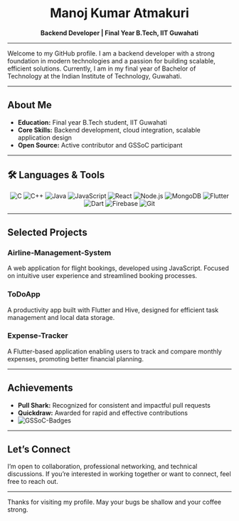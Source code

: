 <div align="center">

# Manoj Kumar Atmakuri

**Backend Developer | Final Year B.Tech, IIT Guwahati**

</div>

---

Welcome to my GitHub profile. I am a backend developer with a strong foundation in modern technologies and a passion for building scalable, efficient solutions. Currently, I am in my final year of Bachelor of Technology at the Indian Institute of Technology, Guwahati.

---

## About Me

- **Education:** Final year B.Tech student, IIT Guwahati
- **Core Skills:** Backend development, cloud integration, scalable application design
- **Open Source:** Active contributor and GSSoC participant

---

## 🛠️ Languages & Tools

<p align="center">
  <img src="https://img.shields.io/badge/C-00599C?style=for-the-badge&logo=c&logoColor=white" alt="C"/>
  <img src="https://img.shields.io/badge/C++-00599C?style=for-the-badge&logo=c%2B%2B&logoColor=white" alt="C++"/>
  <img src="https://img.shields.io/badge/Java-ED8B00?style=for-the-badge&logo=java&logoColor=white" alt="Java"/>
  <img src="https://img.shields.io/badge/JavaScript-323330?style=for-the-badge&logo=javascript&logoColor=F7DF1E" alt="JavaScript"/>
  <img src="https://img.shields.io/badge/React-20232a?style=for-the-badge&logo=react&logoColor=61DAFB" alt="React"/>
  <img src="https://img.shields.io/badge/Node.js-43853D?style=for-the-badge&logo=node-dot-js&logoColor=white" alt="Node.js"/>
  <img src="https://img.shields.io/badge/MongoDB-47A248?style=for-the-badge&logo=mongodb&logoColor=white" alt="MongoDB"/>
  <img src="https://img.shields.io/badge/Flutter-02569B?style=for-the-badge&logo=flutter&logoColor=white" alt="Flutter"/>
  <img src="https://img.shields.io/badge/Dart-0175C2?style=for-the-badge&logo=dart&logoColor=white" alt="Dart"/>
  <img src="https://img.shields.io/badge/Firebase-039BE5?style=for-the-badge&logo=firebase" alt="Firebase"/>
  <img src="https://img.shields.io/badge/Git-F05033?style=for-the-badge&logo=git&logoColor=white" alt="Git"/>
</p>

---

## Selected Projects

### Airline-Management-System
A web application for flight bookings, developed using JavaScript. Focused on intuitive user experience and streamlined booking processes.

### ToDoApp
A productivity app built with Flutter and Hive, designed for efficient task management and local data storage.

### Expense-Tracker
A Flutter-based application enabling users to track and compare monthly expenses, promoting better financial planning.

---

## Achievements

- **Pull Shark:** Recognized for consistent and impactful pull requests
- **Quickdraw:** Awarded for rapid and effective contributions
- <img src="https://gssoc-dymanic-badges.vercel.app/api/Manojkumar1007?year=2024Extd" alt="GSSoC-Badges"/>

---

## Let’s Connect

I’m open to collaboration, professional networking, and technical discussions. If you’re interested in working together or want to connect, feel free to reach out.

---

Thanks for visiting my profile. May your bugs be shallow and your coffee strong.<div align = "center" >

<!---
  
# 👋 Hi, I’m Manoj Kumar 
  
**A passionate backend developer from India**

</div>


### Languages and Tools:
![C](https://img.shields.io/badge/C-%2300599C.svg?style=flat&logo=c&logoColor=white)
![C++](https://img.shields.io/badge/C++-%2300599C.svg?style=flat&logo=c%2B%2B&logoColor=white)
![Java](https://img.shields.io/badge/Java-%23ED8B00.svg?style=flat&logo=java&logoColor=white)
![JavaScript](https://img.shields.io/badge/JavaScript-%23323330.svg?style=flat&logo=javascript&logoColor=%23F7DF1E)
![React](https://img.shields.io/badge/React-%2320232a.svg?style=flat&logo=react&logoColor=%2361DAFB)
![Node.js](https://img.shields.io/badge/Node.js-%2343853D.svg?style=flat&logo=node-dot-js&logoColor=white)
![MongoDB](https://img.shields.io/badge/MongoDB-%2347A248.svg?style=flat&logo=mongodb&logoColor=white)
![Flutter](https://img.shields.io/badge/Flutter-%2302569B.svg?style=flat&logo=flutter&logoColor=white)
![Dart](https://img.shields.io/badge/Dart-%230175C2.svg?style=flat&logo=dart&logoColor=white)
![Firebase](https://img.shields.io/badge/Firebase-%23039BE5.svg?style=flat&logo=firebase)
![Git](https://img.shields.io/badge/Git-%23F05033.svg?style=flat&logo=git&logoColor=white)

### GSSoC-Badges:
![GSSoC-Badges](https://gssoc-dymanic-badges.vercel.app/api/Manojkumar1007?year=2024Extd)

--->

<!---
- 👀 I’m interested in ...
- 🌱 I’m currently learning ...
- 💞️ I’m looking to collaborate on ...
- 📫 How to reach me ...
- 😄 Pronouns: ...
--->

<!---
Manojkumar1007/Manojkumar1007 is a ✨ special ✨ repository because its `README.md` (this file) appears on your GitHub profile.
You can click the Preview link to take a look at your changes.
--->
